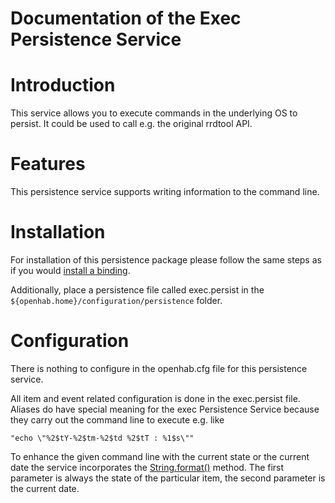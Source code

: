 # Documentation of the Exec Persistence Service

# Introduction

This service allows you to execute commands in the underlying OS to persist. It could be used to call e.g. the original rrdtool API.

# Features

This persistence service supports writing information to the command line.

# Installation

For installation of this persistence package please follow the same steps as if you would [install a binding](Bindings).

Additionally, place a persistence file called exec.persist in the `${openhab.home}/configuration/persistence` folder.

# Configuration

There is nothing to configure in the openhab.cfg file for this persistence service.

All item and event related configuration is done in the exec.persist file. Aliases do have special meaning for the exec Persistence Service because they carry out the command line to execute e.g. like

`"echo \"%2$tY-%2$tm-%2$td %2$tT : %1$s\""`

To enhance the given command line with the current state or the current date the service incorporates the [String.format()](http://docs.oracle.com/javase/6/docs/api/java/util/Formatter.html) method. The first parameter is always the state of the particular item, the second parameter is the current date.